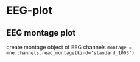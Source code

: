 # EEG-plot

## EEG montage plot

create montage object of EEG channels
`montage = mne.channels.read_montage(kind='standard_1005')`
